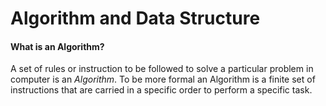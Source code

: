 # Algorithm and Data Structure

#### What is an Algorithm?
A set of rules or instruction to be followed to solve a particular problem in computer is an *Algorithm*.
To be more formal an Algorithm is a finite set of instructions that are carried in a specific order to perform a specific task.
